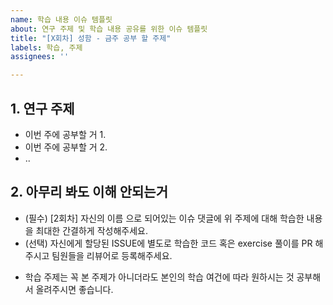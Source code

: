 ```yaml
---
name: 학습 내용 이슈 템플릿
about: 연구 주제 및 학습 내용 공유를 위한 이슈 템플릿
title: "[X회차] 성함 - 금주 공부 할 주제"
labels: 학습, 주제
assignees: ''

---
```



## 1. 연구 주제
- 이번 주에 공부할 거 1.
- 이번 주에 공부할 거 2.
- ..

## 2. 아무리 봐도 이해 안되는거
- (필수) [2회차] 자신의 이름 으로 되어있는 이슈 댓글에 위 주제에 대해 학습한 내용을 최대한 간결하게 작성해주세요.
- (선택) 자신에게 할당된 ISSUE에 별도로 학습한 코드 혹은 exercise 풀이를 PR 해주시고 팀원들을 리뷰어로 등록해주세요.


* 학습 주제는 꼭 본 주제가 아니더라도 본인의 학습 여건에 따라 원하시는 것 공부해서 올려주시면 좋습니다.
